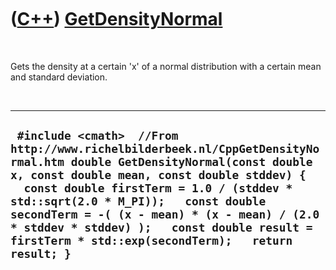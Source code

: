 



 

 

 

 

 

([C++](Cpp.md)) [GetDensityNormal](CppGetDensityNormal.md)
============================================================

 

Gets the density at a certain 'x' of a normal distribution with a
certain mean and standard deviation.

 

  ----------------------------------------------------------------------------------------------------------------------------------------------------------------------------------------------------------------------------------------------------------------------------------------------------------------------------------------------------------------------------------------------------------
  ` #include <cmath>  //From http://www.richelbilderbeek.nl/CppGetDensityNormal.htm double GetDensityNormal(const double x, const double mean, const double stddev) {   const double firstTerm = 1.0 / (stddev * std::sqrt(2.0 * M_PI));   const double secondTerm = -( (x - mean) * (x - mean) / (2.0 * stddev * stddev) );   const double result = firstTerm * std::exp(secondTerm);   return result; }`
  ----------------------------------------------------------------------------------------------------------------------------------------------------------------------------------------------------------------------------------------------------------------------------------------------------------------------------------------------------------------------------------------------------------

 

 

 

 

 





 



